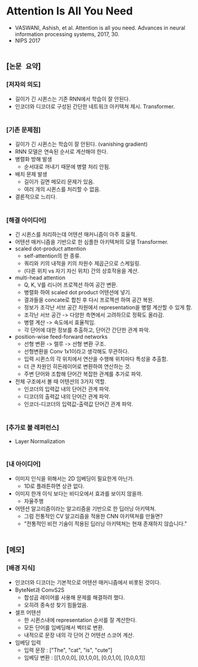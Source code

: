 # Attention Is All You Need
* VASWANI, Ashish, et al. Attention is all you need. Advances in neural information processing systems, 2017, 30.
* NIPS 2017
<br><br>

## [`논문 요약`]

### [저자의 의도]
* 길이가 긴 시퀸스는 기존 RNN에서 학습이 잘 안된다.
* 인코더와 디코더로 구성된 간단한 네트워크 아키텍쳐 제시. Transformer.
<br><br>

### [기존 문제점]
* 길이가 긴 시퀸스는 학습이 잘 안된다. (vanishing gradient)
* RNN 모델은 연속된 순서로 계산해야 한다.
* 병렬화 방해 발생
    * 순서대로 꺼내기 때문에 병렬 처리 안됨.
* 배치 문제 발생
    * 길이가 길면 메모리 문제가 있음.
    * 여러 개의 시퀸스를 처리할 수 없음.
* 결론적으로 느리다.
<br><br>

### [해결 아이디어]
* 긴 시퀸스를 처리하는데 어텐션 매커니즘이 아주 효율적.
* 어텐션 매커니즘을 기반으로 한 심플한 아키텍쳐의 모델 Transformer.
* scaled dot-product attention
    * self-attention의 한 종류.
    * 쿼리와 키의 내적을 키의 차원수 제곱근으로 스케일링.
    * (다른 위치 vs 자기 자신 위치) 간의 상호작용을 계산.
* multi-head attention
    * Q, K, V를 리니어 프로젝션 하여 공간 변환.
    * 병렬화 하여 scaled dot product 어텐션에 넣기.
    * 결과들을 concate로 합친 후 다시 프로젝션 하여 공간 복원.
    * 정보가 조각난 서브 공간 차원에서 representation을 병렬 계산할 수 있게 함.
    * 조각난 서브 공간 -> 다양한 측면에서 고려하므로 정확도 올라감.
    * 병렬 계산 -> 속도에서 효율적임.
    * 각 단어에 대한 정보를 추출하고, 단어간 간단한 관계 파악.
* position-wise feed-forward networks
    * 선형 변환 -> 렐루 -> 선형 변환 구조.
    * 선형변환을 Conv 1x1이라고 생각해도 무관하다.
    * 입력 시퀸스의 각 위치에서 연산을 수행해 위치마다 특성을 추출함.
    * 더 큰 차원인 히든레이어로 변환하여 연산하는 것.
    * 주변 단어와 조합해 단어간 복잡한 관계를 추가로 파악.
* 전체 구조에서 볼 때 어텐션의 3가지 역할.
    * 인코더의 입력값 내의 단어간 관계 파악.
    * 디코더의 출력값 내의 단어간 관계 파악.
    * 인코더-디코더의 입력값-출력값 단어간 관계 파악.
<br><br>

### [추가로 볼 레퍼런스]
* Layer Normalization
<br><br>

### [내 아이디어]
* 이미지 인식을 위해서는 2D 임베딩이 필요한게 아닌가.
    * 1D로 플래튼하면 상관 없다.
* 이미지 한개 이식 보다는 비디오에서 효과를 보이지 않을까.
    * 자율주행
* 어텐션 알고리즘이라는 알고리즘을 기반으로 한 딥러닝 아키텍쳐.
    * 그럼 전통적인 CV 알고리즘을 적용한 CNN 아키텍쳐를 만들면?
    * "전통적인 비전 기술이 적용된 딥러닝 아키텍쳐는 현재 존재하지 않습니다."
<br><br>



## [`메모`]

### [배경 지식]
* 인코더와 디코더는 기본적으로 어텐션 매커니즘에서 비롯된 것이다.
* ByteNet과 ConvS2S
    * 합성곱 레이어를 사용해 문제를 해결하려 했다.
    * 오히려 종속성 찾기 힘들었음.
* 셀프 어텐션
    * 한 시퀸스내에 representation 순서를 잘 계산한다.
    * 모든 단어를 임베딩해서 벡터로 변환.
    * 내적으로 문장 내의 각 단어 간 어텐션 스코어 계산.
* 임베딩 입력
    * 입력 문장 : ["The", "cat", "is", "cute"]
    * 임베딩 변환 : [[1,0,0,0], [0,1,0,0], [0,0,1,0], [0,0,0,1]]
<br><br>
